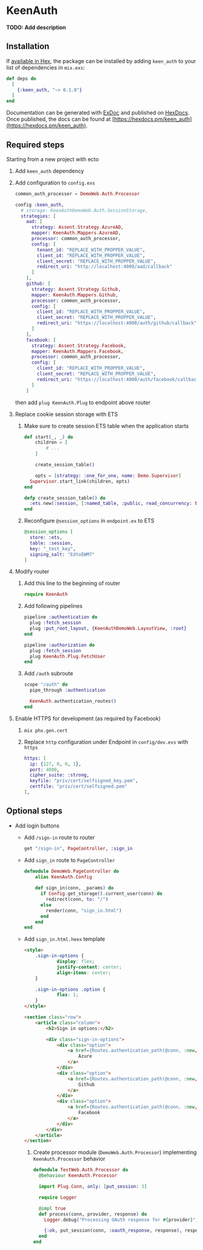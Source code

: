 # KeenAuth

**TODO: Add description**

## Installation

If [available in Hex](https://hex.pm/docs/publish), the package can be installed
by adding `keen_auth` to your list of dependencies in `mix.exs`:

```elixir
def deps do
  [
    {:keen_auth, "~> 0.1.0"}
  ]
end
```

Documentation can be generated with [ExDoc](https://github.com/elixir-lang/ex_doc)
and published on [HexDocs](https://hexdocs.pm). Once published, the docs can
be found at [https://hexdocs.pm/keen_auth](https://hexdocs.pm/keen_auth).

## Required steps

Starting from a new project with ecto

1. Add `keen_auth` dependency
2. Add configuration to `config.exs`
    
    ```elixir
    common_auth_processor = DemoWeb.Auth.Processor
    
    config :keen_auth,
      # storage: KeenAuthDemoWeb.Auth.SessionStorage,
      strategies: [
        aad: [
          strategy: Assent.Strategy.AzureAD,
          mapper: KeenAuth.Mappers.AzureAD,
          processor: common_auth_processor,
          config: [
            tenant_id: "REPLACE_WITH_PROPPER_VALUE",
            client_id: "REPLACE_WITH_PROPPER_VALUE",
            client_secret: "REPLACE_WITH_PROPPER_VALUE",
            redirect_uri: "http://localhost:4000/aad/callback"
          ]
        ],
        github: [
          strategy: Assent.Strategy.Github,
          mapper: KeenAuth.Mappers.Github,
          processor: common_auth_processor,
          config: [
            client_id: "REPLACE_WITH_PROPPER_VALUE",
            client_secret: "REPLACE_WITH_PROPPER_VALUE",
            redirect_uri: "https://localhost:4000/auth/github/callback"
          ]
        ],
        facebook: [
          strategy: Assent.Strategy.Facebook,
          mapper: KeenAuth.Mappers.Facebook,
          processor: common_auth_processor,
          config: [
            client_id: "REPLACE_WITH_PROPPER_VALUE",
            client_secret: "REPLACE_WITH_PROPPER_VALUE",
            redirect_uri: "https://localhost:4000/auth/facebook/callback"
          ]
        ]
    ```
    then add ``` plug KeenAuth.Plug ``` to endpoint above router
    
3. Replace cookie session storage with ETS
    1. Make sure to create session ETS table when the application starts
        
        ```elixir
        def start(_, _) do
        	children = [
        		# ...
        	]
        
        	create_session_table()
        
        	opts = [strategy: :one_for_one, name: Demo.Supervisor]
          Supervisor.start_link(children, opts)
        end
        
        defp create_session_table() do
          :ets.new(:session, [:named_table, :public, read_concurrency: true])
        end
        ```
        
    2. Reconfigure `@session_options` in `endpoint.ex` to ETS
        
        ```elixir
        @session_options [
          store: :ets,
          table: :session,
          key: "_test_key",
          signing_salt: "EdtoEWM7"
        ]
        ```
        
4. Modify router
    1. Add this line to the beginning of router
        
        ```elixir
        require KeenAuth
        ```
        
    2. Add following pipelines
        
        ```elixir
        pipeline :authentication do
          plug :fetch_session
          plug :put_root_layout, {KeenAuthDemoWeb.LayoutView, :root}
        end
        
        pipeline :authorization do
          plug :fetch_session
          plug KeenAuth.Plug.FetchUser
        end
        ```
        
    3. Add `/auth` subroute
        
        ```elixir
        scope "/auth" do
          pipe_through :authentication
        
          KeenAuth.authentication_routes()
        end
        ```
        
5. Enable HTTPS for development (as required by Facebook)
    1. `mix phx.gen.cert`
    2. Replace `http` configuration under Endpoint in `config/dev.exs` with `https`
        
        ```elixir
        https: [
          ip: {127, 0, 0, 1},
          port: 4000,
          cipher_suite: :strong,
          keyfile: "priv/cert/selfsigned_key.pem",
          certfile: "priv/cert/selfsigned.pem"
        ],
        ```
        

## Optional steps

- Add login buttons
    - Add `/sign-in` route to router
        
        ```elixir
        get "/sign-in", PageController, :sign_in
        ```
        
    - Add `sign_in` route to `PageController`
        
        ```elixir
        defmodule DemoWeb.PageController do
        	alias KeenAuth.Config
        	
        	def sign_in(conn, _params) do
        	  if Config.get_storage().current_user(conn) do
        	    redirect(conn, to: "/")
        	  else
        	    render(conn, "sign_in.html")
        	  end
        	end
        end
        ```
        
    - Add `sign_in.html.heex` template
        
        ```html
        <style>
        	.sign-in-options {
        			display: flex;
        			justify-content: center;
        			align-items: center;
        	}
        
        	.sign-in-options .option {
        			flex: 1;
        	}
        </style>
        
        <section class="row">
        	<article class="column">
        		<h2>Sign in options:</h2>
        
        		<div class="sign-in-options">
        			<div class="option">
        				<a href={Routes.authentication_path(@conn, :new, :aad, redirect_to: "/")}>
        					Azure
        				</a>
        			</div>
        			<div class="option">
        				<a href={Routes.authentication_path(@conn, :new, :github, redirect_to: "/")}>
        					Github
        				</a>
        			</div>
        			<div class="option">
        				<a href={Routes.authentication_path(@conn, :new, :facebook, redirect_to: "/")}>
        					Facebook
        				</a>
        			</div>
        		</div>
        	</article>
        </section>
        ```
        
        1. Create processor module (`DemoWeb.Auth.Processor`) implementing `KeenAuth.Processor` behavior
            
            ```elixir
            defmodule TestWeb.Auth.Processor do
              @behaviour KeenAuth.Processor
            
              import Plug.Conn, only: [put_session: 3]
            
              require Logger
            
              @impl true
              def process(conn, provider, response) do
                Logger.debug("Processing OAuth response for #{provider}", response: inspect(response))
            
                {:ok, put_session(conn, :oauth_response, response), response}
              end
            end
            ```

